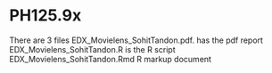 # PH125.9x
There are 3 files 
EDX_Movielens_SohitTandon.pdf.        has the pdf report
EDX_Movielens_SohitTandon.R           is the R script
EDX_Movielens_SohitTandon.Rmd         R markup document
